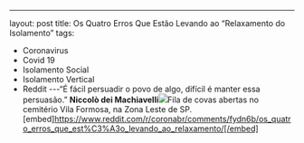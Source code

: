 ---
layout: post
title: Os Quatro Erros Que Estão Levando ao “Relaxamento do Isolamento”
tags:
- Coronavirus
- Covid 19
- Isolamento Social
- Isolamento Vertical
- Reddit
---“É fácil persuadir o povo de algo, difícil é manter essa persuasão.” **Niccolò dei Machiavelli**![](https://cdn-images-1.medium.com/max/800/1*FZ44GSLzglOyK24m8KA1Aw.jpeg)Fila de covas abertas no cemitério Vila Formosa, na Zona Leste de SP.[embed]https://www.reddit.com/r/coronabr/comments/fydn6b/os_quatro_erros_que_est%C3%A3o_levando_ao_relaxamento/[/embed]
